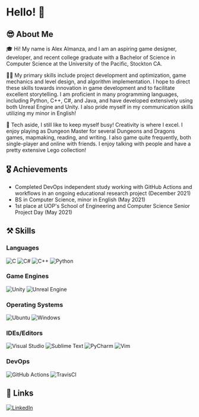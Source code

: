 # Hello! 👋
## 😎 About Me
🎓 Hi! My name is Alex Almanza, and I am an aspiring game designer, developer, and recent college graduate with a Bachelor of Science in Computer Science at the University of the Pacific, Stockton CA. 

👨‍💻 My primary skills include project development and optimization, game mechanics and level design, and algorithm implementation. I hope to direct these skills towards innovation in game development and to facilitate excellent storytelling. I am proficient in many programming languages, including Python, C++, C#, and Java, and have developed extensively using both Unreal Engine and Unity. I also pride myself in my communication skills utilizing my minor in English!  

🎲 Tech aside, I still like to keep myself busy! Creativity is where I excel. I enjoy playing as Dungeon Master for several Dungeons and Dragons games, mapmaking, reading, and writing. I also game quite frequently, both single-player and online with friends. I enjoy talking with people and have a pretty extensive Lego collection!

## 🎖 Achievements
- Completed DevOps independent study working with GitHub Actions and workflows in an ongoing educational research project (December 2021)
- BS in Computer Science, minor in English (May 2021)
- 1st place at UOP's School of Engineering and Computer Science Senior Project Day (May 2021)

## ⚒ Skills

### Languages
![C](https://img.shields.io/badge/c-%2300599C.svg?style=for-the-badge&logo=c&logoColor=white)
![C#](https://img.shields.io/badge/c%23-%23239120.svg?style=for-the-badge&logo=c-sharp&logoColor=white)
![C++](https://img.shields.io/badge/c++-%2300599C.svg?style=for-the-badge&logo=c%2B%2B&logoColor=white)
![Python](https://img.shields.io/badge/python-3670A0?style=for-the-badge&logo=python&logoColor=ffdd54)

### Game Engines
![Unity](https://img.shields.io/badge/unity-%23000000.svg?style=for-the-badge&logo=unity&logoColor=white)
![Unreal Engine](https://img.shields.io/badge/unrealengine-%23313131.svg?style=for-the-badge&logo=unrealengine&logoColor=white)

### Operating Systems
![Ubuntu](https://img.shields.io/badge/Ubuntu-E95420?style=for-the-badge&logo=ubuntu&logoColor=white)
![Windows](https://img.shields.io/badge/Windows-0078D6?style=for-the-badge&logo=windows&logoColor=white)

### IDEs/Editors
![Visual Studio](https://img.shields.io/badge/Visual%20Studio-5C2D91.svg?style=for-the-badge&logo=visual-studio&logoColor=white)
![Sublime Text](https://img.shields.io/badge/sublime_text-%23575757.svg?style=for-the-badge&logo=sublime-text&logoColor=important)
![PyCharm](https://img.shields.io/badge/pycharm-143?style=for-the-badge&logo=pycharm&logoColor=black&color=black&labelColor=green)
![Vim](https://img.shields.io/badge/VIM-%2311AB00.svg?style=for-the-badge&logo=vim&logoColor=white)

### DevOps
![GitHub Actions](https://img.shields.io/badge/GitHub_Actions-2088FF?style=for-the-badge&logo=GitHubActions&logoColor=white)
![TravisCI](https://img.shields.io/badge/travis%20ci-%232B2F33.svg?style=for-the-badge&logo=travis&logoColor=white)

## 🔗 Links
[![LinkedIn](https://img.shields.io/badge/linkedin-%230077B5.svg?style=for-the-badge&logo=linkedin&logoColor=white)](<https://www.linkedin.com/in/alexander-almanza-b98925203/>)

<!---
aalmanz1/aalmanz1 is a ✨ special ✨ repository because its `README.md` (this file) appears on your GitHub profile.
You can click the Preview link to take a look at your changes.
--->
